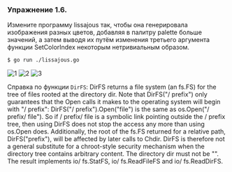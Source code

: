 ### Упражнение 1.6.

Измените программу lissajous так, чтобы она генерировала изображения разных цветов, добавляя в палитру palette больше значений,
а затем выводя их путём изменения третьего аргумента функции SetColorIndex некоторым нетривиальным образом.


```bash
$ go run ./lissajous.go
```

<img src="./1.png" alt="1">
<img src="./2.png" alt="2">
<img src="./3.png" alt="3">


Справка по функции ```DirFS```:
DirFS returns a file system (an fs.FS) for the tree of files rooted at the directory dir.
Note that DirFS("/ prefix") only guarantees that the Open calls it makes to the operating system will begin with "/ prefix": DirFS("/ prefix").Open("file") is the same as os.Open("/ prefix/ file"). So if / prefix/ file is a symbolic link pointing outside the / prefix tree, then using DirFS does not stop the access any more than using os.Open does. Additionally, the root of the fs.FS returned for a relative path, DirFS("prefix"), will be affected by later calls to Chdir. DirFS is therefore not a general substitute for a chroot-style security mechanism when the directory tree contains arbitrary content.
The directory dir must not be "".
The result implements io/ fs.StatFS, io/ fs.ReadFileFS and io/ fs.ReadDirFS.